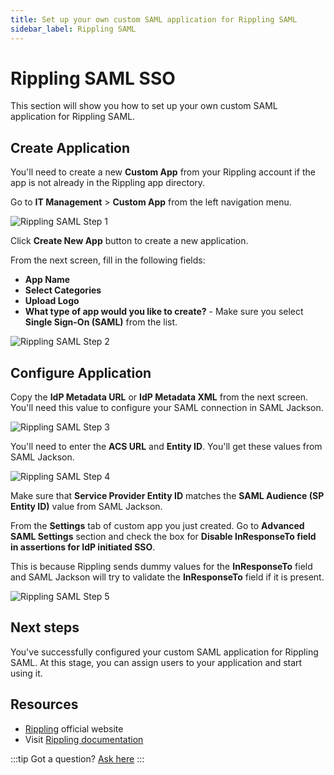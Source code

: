 ```yaml
---
title: Set up your own custom SAML application for Rippling SAML
sidebar_label: Rippling SAML
---
```


# Rippling SAML SSO

This section will show you how to set up your own custom SAML application for Rippling SAML.

## Create Application

You'll need to create a new **Custom App** from your Rippling account if the app is not already in the Rippling app directory.

Go to **IT Management** > **Custom App** from the left navigation menu.

![Rippling SAML Step 1](/images/docs/jackson/sso-providers/rippling/1.png)

Click **Create New App** button to create a new application.

From the next screen, fill in the following fields:

- **App Name**
- **Select Categories**
- **Upload Logo**
- **What type of app would you like to create?** - Make sure you select **Single Sign-On (SAML)** from the list.

![Rippling SAML Step 2](/images/docs/jackson/sso-providers/rippling/2.png)

## Configure Application

Copy the **IdP Metadata URL** or **IdP Metadata XML** from the next screen. You'll need this value to configure your SAML connection in SAML Jackson.

![Rippling SAML Step 3](/images/docs/jackson/sso-providers/rippling/3.png)

You'll need to enter the **ACS URL** and **Entity ID**. You'll get these values from SAML Jackson.

![Rippling SAML Step 4](/images/docs/jackson/sso-providers/rippling/4.png)

Make sure that **Service Provider Entity ID** matches the **SAML Audience (SP Entity ID)** value from SAML Jackson.

From the **Settings** tab of custom app you just created. Go to **Advanced SAML Settings** section and check the box for **Disable InResponseTo field in assertions for IdP initiated SSO**.

This is because Rippling sends dummy values for the **InResponseTo** field and SAML Jackson will try to validate the **InResponseTo** field if it is present.

![Rippling SAML Step 5](/images/docs/jackson/sso-providers/rippling/5.png)

## Next steps

You've successfully configured your custom SAML application for Rippling SAML. At this stage, you can assign users to your application and start using it.

## Resources

- [Rippling](https://www.rippling.com/) official website
- Visit [Rippling documentation](https://developer.rippling.com/)

:::tip
Got a question? [Ask here](https://discord.gg/uyb7pYt4Pa)
:::
